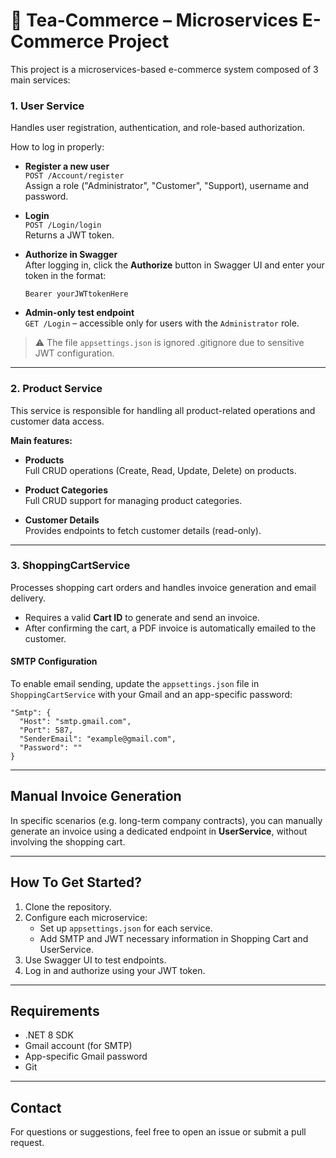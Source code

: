 # 🛒 Tea-Commerce – Microservices E-Commerce Project

This project is a microservices-based e-commerce system composed of 3 main services:

### 1. **User Service**

Handles user registration, authentication, and role-based authorization.

How to log in properly:

- **Register a new user**  
  `POST /Account/register`  
  Assign a role ("Administrator", "Customer", "Support), username and password.

- **Login**  
  `POST /Login/login`  
  Returns a JWT token.

- **Authorize in Swagger**  
  After logging in, click the **Authorize** button in Swagger UI and enter your token in the format:

  ```
  Bearer yourJWTtokenHere
  ```

- **Admin-only test endpoint**  
  `GET /Login` – accessible only for users with the `Administrator` role.

> ⚠️ The file `appsettings.json` is ignored .gitignore due to sensitive JWT configuration.

---

### 2. **Product Service**

This service is responsible for handling all product-related operations and customer data access.

**Main features:**

- **Products**  
  Full CRUD operations (Create, Read, Update, Delete) on products.

- **Product Categories**  
  Full CRUD support for managing product categories.

- **Customer Details**  
  Provides endpoints to fetch customer details (read-only).
---

### 3. **ShoppingCartService**

Processes shopping cart orders and handles invoice generation and email delivery.

- Requires a valid **Cart ID** to generate and send an invoice.
- After confirming the cart, a PDF invoice is automatically emailed to the customer.

#### SMTP Configuration

To enable email sending, update the `appsettings.json` file in `ShoppingCartService` with your Gmail and an app-specific password:

```
"Smtp": {
  "Host": "smtp.gmail.com",
  "Port": 587,
  "SenderEmail": "example@gmail.com",
  "Password": ""
}
```

---

## Manual Invoice Generation

In specific scenarios (e.g. long-term company contracts), you can manually generate an invoice using a dedicated endpoint in **UserService**, without involving the shopping cart.

---

## How To Get Started?

1. Clone the repository.
2. Configure each microservice:
   - Set up `appsettings.json` for each service.
   - Add SMTP and JWT necessary information in Shopping Cart and UserService.
3. Use Swagger UI to test endpoints.
4. Log in and authorize using your JWT token.

---

## Requirements

- .NET 8 SDK
- Gmail account (for SMTP)
- App-specific Gmail password
- Git

---

## Contact

For questions or suggestions, feel free to open an issue or submit a pull request.
